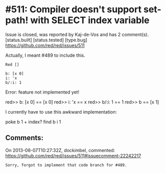 
#511: Compiler doesn't support set-path! with SELECT index variable
================================================================================
Issue is closed, was reported by Kaj-de-Vos and has 2 comment(s).
[status.built] [status.tested] [type.bug]
<https://github.com/red/red/issues/511>

Actually, I meant #489 to include this.

```
Red []

b: [x 0]
i: 'x
b/:i: 1
```

Error: feature not implemented yet!

red>> b: [x 0]
== [x 0]
red>> i: 'x
== x
red>> b/:i: 1
== 1
red>> b
== [x 1]

I currently have to use this awkward implementation:

poke b  1 + index? find b i  1



Comments:
--------------------------------------------------------------------------------

On 2013-08-07T10:27:32Z, dockimbel, commented:
<https://github.com/red/red/issues/511#issuecomment-22242217>

    Sorry, forgot to implement that code branch for #489.

